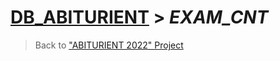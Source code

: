 # [DB_ABITURIENT](../db_abiturient_2022.md) > *EXAM_CNT*

> Back to ["ABITURIENT 2022" Project](../../../../README.md)

<!-- ## Create a new log entry in the [**ABITUR_LOGBOOK**][2] table

### Procedure requires *INPUT* fields

| *Type*          | *Field name*       | *Description*                                      |
|:----------------|:-------------------|:---------------------------------------------------|
| *smallint*      | **NOM_DELA**       | *File number*                                      |
| *integer*       | **NOMER_AB**       | *Candidate number*                                 |
| *date*          | **DATE_IN**        | *Date of submission of documents*                  |
| *smallint*      | **VID_EDU**        | *Form of study*                                    |
| *smallint*      | **PRICE**          | *Payment form*                                     |
| *smallint*      | **TERM_EDU**       | *Full or reduced term of study*                    |
| *varchar (100)* | **ADDRESS_BEFORE** | *Registration address*                             |
| *smallint*      | **N_CK**           | *Region number of the Supervising Organization*    |
| *smallint*      | **N_SPECIALIZ**    | *Specialization ID number*                         |
| *smallint*      | **N_FAC**          | *Faculty ID number*                                |
| *smallint*      | **KONKURS**        | *Terms of the competition for admission*           |
| *smallint*      | **CATEGORY**       | *Sports title code*                                |

> ***NOTE***:</br>*List of values T_ABITUR_LOGBOOK.**VID_EDU***:</br>

> ***NOTE***:</br>*List of values T_ABITUR_LOGBOOK.**PRICE***:</br>

> ***NOTE***:</br>*List of values T_ABITUR_LOGBOOK.**TERM_EDU***:</br>

> ***NOTE***:</br>*List of values T_ABITUR_LOGBOOK.**N_CK***:</br>

> ***NOTE***:</br>*List of values T_ABITUR_LOGBOOK.**N_SPECIALIZ***:</br>

> ***NOTE***:</br>*List of values T_ABITUR_LOGBOOK.**N_FAC***:</br>1 - *СИиЕ*</br>2 - *МВС*</br>3 - *ОФКиТ*</br>4 - *МСиТ*

> ***NOTE***:</br>*List of values T_ABITUR_LOGBOOK.**KONKURS***:</br>0 - *общий*</br>1 - *без вступительных экзаменов*</br>2 - *вне конкурса*</br>3 - *целевой контракт*

> ***NOTE***:</br>*List of values T_ABITUR_LOGBOOK.**CATEGORY***:</br>1 - *3 спортивный разряд*</br>2 - *2 спортивный разряд*</br>3 - *1 спортивный разряд*</br>4 - *Кандидат в Мастера Спорта (КМС)*</br>5 - *Мастер Спорта (МС)*</br>6 - *Мастер Спорта Международного Класса (МСМК)*</br>7 - *Заслуженный Мастер Спорта (ЗМС)*</br>8 - *3 кубок среди юниоров (кю)*</br>9 - *2 кубок среди юниоров (кю)*</br>10 - *1 кубок среди юниоров (кю)*</br>11 - *1 юношеский разряд*</br>12 - *нет*

### Procedure returns *OUTPUT* field values

> The Procedure returns **None** data

---
</br>

### Dependencies

List of dependent tables from a database:

* [**t_abitur_logbook**][2]

List of dependent fields from tables:

* [**t_abitur_logbook**][2].*nom_dela*
* [**t_abitur_logbook**][2].*nomer_ab*
* [**t_abitur_logbook**][2].*date_in*
* [**t_abitur_logbook**][2].*vid_edu*
* [**t_abitur_logbook**][2].*price*
* [**t_abitur_logbook**][2].*term_edu*
* [**t_abitur_logbook**][2].*address_before*
* [**t_abitur_logbook**][2].*n_ck*
* [**t_abitur_logbook**][2].*n_specializ*
* [**t_abitur_logbook**][2].*n_fac*
* [**t_abitur_logbook**][2].*konkurs*
* [**t_abitur_logbook**][2].*category*

---
</br>

### Main logic

```sql
INSERT INTO
    ABITUR_LOGBOOK
    (
        NOM_DELA,
        NOMER_AB,
        DATE_IN,
        VID_EDU,
        PRICE,
        TERM_EDU,
        ADDRESS_BEFORE,
        N_CK,
        N_SPECIALIZ,
        N_FAC,
        KONKURS,
        CATEGORY
    )
VALUES
    (
        :nom_dela,
        :nomer_ab,
        :date_in,
        :vid_edu,
        :price,
        :term_edu,
        :address_before,
        :n_ck,
        :n_specializ,
        :n_fac,
        :konkurs,
        :category
    );
```

[2]:  ../t_ABITUR_LOGBOOK.md -->
